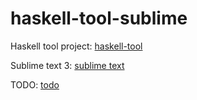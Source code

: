 # haskell-tool-sublime

Haskell tool project:
[haskell-tool](https://github.com/haskell-tools)

Sublime text 3:
[sublime text](https://www.sublimetext.com/3)

TODO:
[todo](https://onedrive.live.com/edit.aspx?resid=85996C13BFA26529!459&cid=85996c13bfa26529&app=OneNote)

